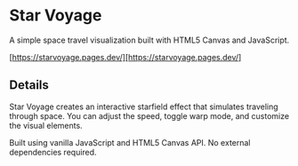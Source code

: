 # Star Voyage

A simple space travel visualization built with HTML5 Canvas and JavaScript.

[https://starvoyage.pages.dev/][https://starvoyage.pages.dev/]

## Details

Star Voyage creates an interactive starfield effect that simulates traveling through space. You can adjust the speed, toggle warp mode, and customize the visual elements.

Built using vanilla JavaScript and HTML5 Canvas API. No external dependencies required.
